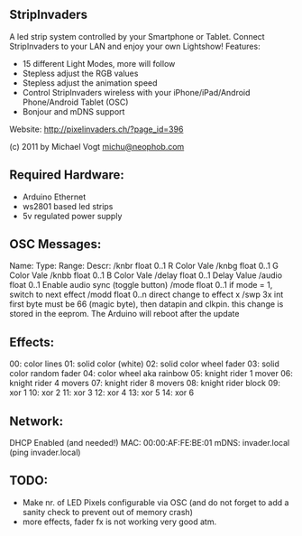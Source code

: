 StripInvaders
-------------
A led strip system controlled by your Smartphone or Tablet. Connect StripInvaders to your LAN and enjoy your own 
Lightshow! Features:
 - 15 different Light Modes, more will follow
 - Stepless adjust the RGB values​​
 - Stepless adjust the animation speed
 - Control StripInvaders wireless with your iPhone/iPad/Android Phone/Android Tablet (OSC)
 - Bonjour and mDNS support

Website: http://pixelinvaders.ch/?page_id=396

(c) 2011 by Michael Vogt <michu@neophob.com>


Required Hardware:
------------------
 - Arduino Ethernet
 - ws2801 based led strips
 - 5v regulated power supply


OSC Messages:
-------------
Name:   Type:   Range:   Descr:
/knbr   float   0..1     R Color Vale
/knbg   float   0..1     G Color Vale
/knbb   float   0..1     B Color Vale
/delay  float   0..1     Delay Value
/audio  float   0..1     Enable audio sync (toggle button)
/mode   float   0..1     if mode = 1, switch to next effect
/modd   float   0..n     direct change to effect x
/swp    3x int           first byte must be 66 (magic byte), then datapin and clkpin. this change is 
                         stored in the eeprom. The Arduino will reboot after the update


Effects:
--------
00: color lines
01: solid color (white)
02: solid color wheel fader
03: solid color random fader
04: color wheel aka rainbow
05: knight rider 1 mover
06: knight rider 4 movers
07: knight rider 8 movers
08: knight rider block
09: xor 1
10: xor 2
11: xor 3
12: xor 4
13: xor 5
14: xor 6


Network:
--------
DHCP Enabled (and needed!)
MAC: 00:00:AF:FE:BE:01
mDNS: invader.local (ping invader.local)


TODO:
-----
 - Make nr. of LED Pixels configurable via OSC (and do not forget to add a sanity check to prevent out of memory crash)
 - more effects, fader fx is not working very good atm.
